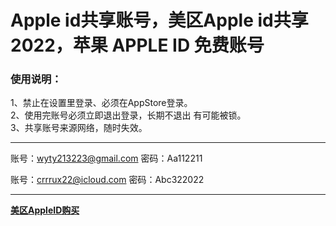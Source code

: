 # Apple id共享账号，美区Apple id共享2022，苹果 APPLE ID 免费账号

### 使用说明：
1、禁止在设置里登录、必须在AppStore登录。<br>
2、使用完账号必须立即退出登录，长期不退出 有可能被锁。<br>
3、共享账号来源网络，随时失效。<br>

<hr>

账号：wyty213223@gmail.com   密码：Aa112211<br>

账号：crrrux22@icloud.com  密码：Abc322022<br>

<hr>

**<a href="https://item.taobao.com/item.htm?id=641128973007" target="_blank">美区AppleID购买</a>**

